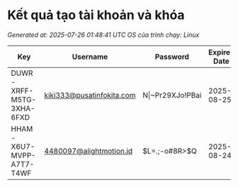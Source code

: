 # Kết quả tạo tài khoản và khóa

_Generated at: 2025-07-26 01:48:41 UTC_
_OS của trình chạy: Linux_

| Key | Username | Password | Expires Date | License Name |
|-----|----------|----------|--------------|--------------|
| DUWR-XRFF-M5TG-3XHA-6FXD | kiki333@pusatinfokita.com | N\|~Pr29XJo!PBai | 2025-08-25 | ESET HOME Security Premium |
| HHAM-X6U7-MVPP-A7T7-T4WF | 4480097@alightmotion.id | $L=.;-o#8R>$Q | 2025-08-24 | ESET HOME Security Premium |
